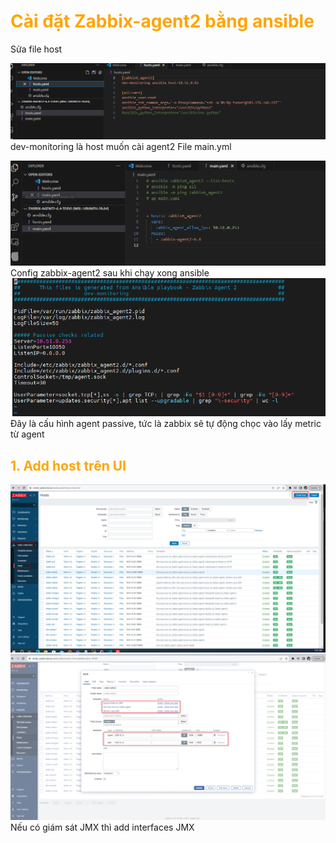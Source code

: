 <h1 style="color:orange">Cài đặt Zabbix-agent2 bằng ansible</h1>
Sửa file host 

![zabbix-agent2-install1](../img/zabbix-agent2-install1.png)<br>
dev-monitoring là host muốn cài agent2
File main.yml

![zabbix-agent2-install2](../img/zabbix-agent2-install2.png)<br>
Config zabbix-agent2 sau khi chạy xong ansible<br>
![zabbix-agent2-install5](../img/zabbix-agent2-install5.png)<br>
Đây là cấu hình agent passive, tức là zabbix sẽ tự động chọc vào lấy metric từ agent
<h2 style="color:orange">1. Add host trên UI</h2>

![zabbix-agent2-install3](../img/zabbix-agent2-install3.png)<br>
![zabbix-agent2-install4](../img/zabbix-agent2-install4.png)<br>
Nếu có giám sát JMX thì add interfaces JMX